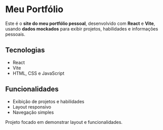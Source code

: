 # Meu Portfólio

Este é o **site do meu portfólio pessoal**, desenvolvido com **React** e **Vite**, usando **dados mockados** para exibir projetos, habilidades e informações pessoais.

## Tecnologias

- React
- Vite
- HTML, CSS e JavaScript

## Funcionalidades

- Exibição de projetos e habilidades
- Layout responsivo
- Navegação simples

Projeto focado em demonstrar layout e funcionalidades.